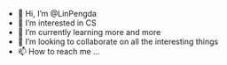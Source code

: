 - 👋 Hi, I’m @LinPengda
- 👀 I’m interested in CS
- 🌱 I’m currently learning more and more
- 💞️ I’m looking to collaborate on all the interesting things
- 📫 How to reach me ...

<!---
LinPengda/LinPengda is a ✨ special ✨ repository because its `README.md` (this file) appears on your GitHub profile.
You can click the Preview link to take a look at your changes.
--->
